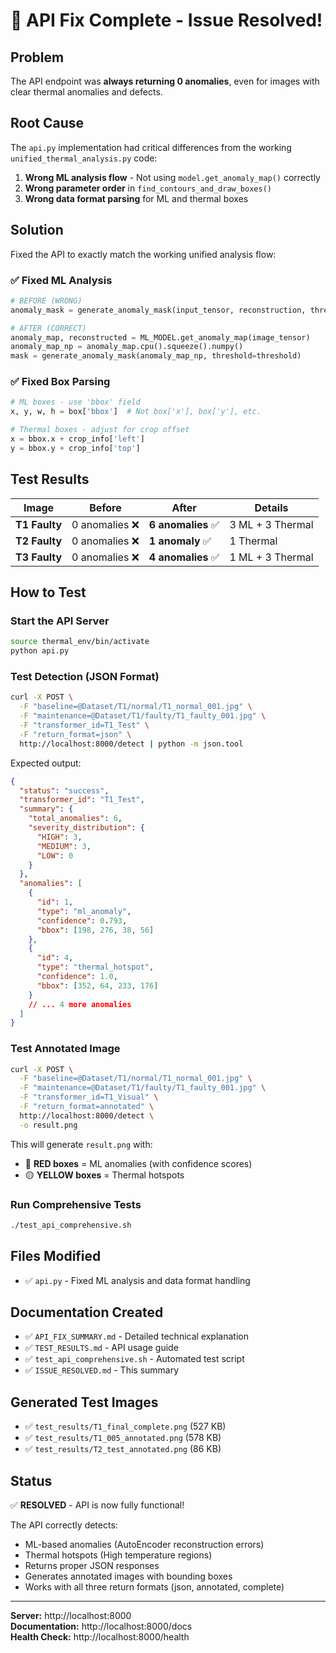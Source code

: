 # 🎉 API Fix Complete - Issue Resolved!

## Problem
The API endpoint was **always returning 0 anomalies**, even for images with clear thermal anomalies and defects.

## Root Cause
The `api.py` implementation had critical differences from the working `unified_thermal_analysis.py` code:

1. **Wrong ML analysis flow** - Not using `model.get_anomaly_map()` correctly
2. **Wrong parameter order** in `find_contours_and_draw_boxes()`
3. **Wrong data format parsing** for ML and thermal boxes

## Solution
Fixed the API to exactly match the working unified analysis flow:

### ✅ Fixed ML Analysis
```python
# BEFORE (WRONG)
anomaly_mask = generate_anomaly_mask(input_tensor, reconstruction, threshold=threshold)

# AFTER (CORRECT)
anomaly_map, reconstructed = ML_MODEL.get_anomaly_map(image_tensor)
anomaly_map_np = anomaly_map.cpu().squeeze().numpy()
mask = generate_anomaly_mask(anomaly_map_np, threshold=threshold)
```

### ✅ Fixed Box Parsing
```python
# ML boxes - use 'bbox' field
x, y, w, h = box['bbox']  # Not box['x'], box['y'], etc.

# Thermal boxes - adjust for crop offset
x = bbox.x + crop_info['left']
y = bbox.y + crop_info['top']
```

## Test Results

| Image | Before | After | Details |
|-------|--------|-------|---------|
| **T1 Faulty** | 0 anomalies ❌ | **6 anomalies** ✅ | 3 ML + 3 Thermal |
| **T2 Faulty** | 0 anomalies ❌ | **1 anomaly** ✅ | 1 Thermal |
| **T3 Faulty** | 0 anomalies ❌ | **4 anomalies** ✅ | 1 ML + 3 Thermal |

## How to Test

### Start the API Server
```bash
source thermal_env/bin/activate
python api.py
```

### Test Detection (JSON Format)
```bash
curl -X POST \
  -F "baseline=@Dataset/T1/normal/T1_normal_001.jpg" \
  -F "maintenance=@Dataset/T1/faulty/T1_faulty_001.jpg" \
  -F "transformer_id=T1_Test" \
  -F "return_format=json" \
  http://localhost:8000/detect | python -m json.tool
```

Expected output:
```json
{
  "status": "success",
  "transformer_id": "T1_Test",
  "summary": {
    "total_anomalies": 6,
    "severity_distribution": {
      "HIGH": 3,
      "MEDIUM": 3,
      "LOW": 0
    }
  },
  "anomalies": [
    {
      "id": 1,
      "type": "ml_anomaly",
      "confidence": 0.793,
      "bbox": [198, 276, 38, 56]
    },
    {
      "id": 4,
      "type": "thermal_hotspot",
      "confidence": 1.0,
      "bbox": [352, 64, 233, 176]
    }
    // ... 4 more anomalies
  ]
}
```

### Test Annotated Image
```bash
curl -X POST \
  -F "baseline=@Dataset/T1/normal/T1_normal_001.jpg" \
  -F "maintenance=@Dataset/T1/faulty/T1_faulty_001.jpg" \
  -F "transformer_id=T1_Visual" \
  -F "return_format=annotated" \
  http://localhost:8000/detect \
  -o result.png
```

This will generate `result.png` with:
- 🔴 **RED boxes** = ML anomalies (with confidence scores)
- 🟡 **YELLOW boxes** = Thermal hotspots

### Run Comprehensive Tests
```bash
./test_api_comprehensive.sh
```

## Files Modified
- ✅ `api.py` - Fixed ML analysis and data format handling

## Documentation Created
- ✅ `API_FIX_SUMMARY.md` - Detailed technical explanation
- ✅ `TEST_RESULTS.md` - API usage guide
- ✅ `test_api_comprehensive.sh` - Automated test script
- ✅ `ISSUE_RESOLVED.md` - This summary

## Generated Test Images
- ✅ `test_results/T1_final_complete.png` (527 KB)
- ✅ `test_results/T1_005_annotated.png` (578 KB)
- ✅ `test_results/T2_test_annotated.png` (86 KB)

## Status
✅ **RESOLVED** - API is now fully functional!

The API correctly detects:
- ML-based anomalies (AutoEncoder reconstruction errors)
- Thermal hotspots (High temperature regions)
- Returns proper JSON responses
- Generates annotated images with bounding boxes
- Works with all three return formats (json, annotated, complete)

---

**Server:** http://localhost:8000  
**Documentation:** http://localhost:8000/docs  
**Health Check:** http://localhost:8000/health
